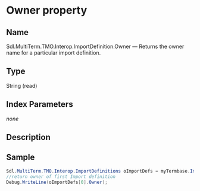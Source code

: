 #  Owner property

## Name

Sdl.MultiTerm.TMO.Interop.ImportDefinition.Owner —          Returns the owner name for a particular import definition.

## Type

String
(read)

## Index Parameters
*none*

## Description

## Sample


```cs
Sdl.MultiTerm.TMO.Interop.ImportDefinitions oImportDefs = myTermbase.ImportDefinitions;
//return owner of first Import definition
Debug.WriteLine(oImportDefs[0].Owner);
```
